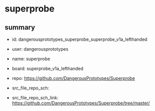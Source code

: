 # superprobe
 
## summary 
* id: dangerousprototypes_superprobe_superprobe_v1a_lefthanded
* user: dangerousprototypes
* name: superprobe
* board: superprobe_v1a_lefthanded
* repo: https://github.com/DangerousPrototypes/Superprobe



* src_file_repo_sch: 
* src_file_repo_sch_link: https://github.com/DangerousPrototypes/Superprobe/tree/master/




